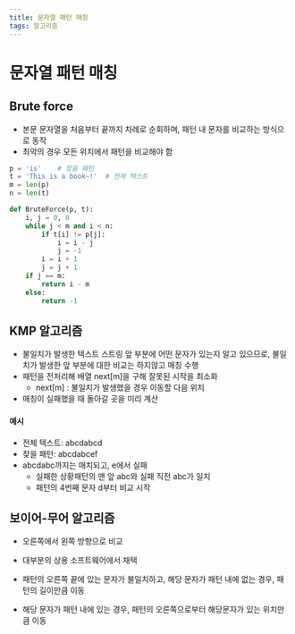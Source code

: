 ```yaml
---
title: 문자열 패턴 매칭
tags: 알고리즘
---
```




# 문자열 패턴 매칭



## Brute force

- 본문 문자열을 처음부터 끝까지 차례로 순회하며, 패턴 내 문자를 비교하는 방식으로 동작
- 최악의 경우 모든 위치에서 패턴을 비교해야 함

```python
p = 'is'	# 찾을 패턴
t = 'This is a book~!'	# 전체 텍스트
m = len(p)
n = len(t)

def BruteForce(p, t):
    i, j = 0, 0
    while j < m and i < n:
        if t[i] != p[j]:
            i = i - j
            j = -1
        i = i + 1
        j = j + 1
    if j == m:
        return i - m
    else:
        return -1
```





## KMP 알고리즘

- 불일치가 발생한 텍스트 스트링 앞 부분에 어떤 문자가 있는지 알고 있으므로, 불일치가 발생한 앞 부분에 대한 비교는 하지않고 매칭 수행
- 패턴을 전처리해 배열 next[m]을 구해 잘못된 시작을 최소화
  - next[m] : 불일치가 발생했을 경우 이동할 다음 위치
- 매칭이 실패했을 때 돌아갈 곳을 미리 계산

#### 예시

- 전체 텍스트: abcdabcd
- 찾을 패턴: abcdabcef
- abcdabc까지는 매치되고, e에서 실패
  - 실패한 상황패턴의 맨 앞 abc와 실패 직전 abc가 일치
  - 패턴의 4번째 문자 d부터 비교 시작





## 보이어-무어 알고리즘

- 오른쪽에서 왼쪽 방향으로 비교
- 대부분의 상용 소프트웨어에서 채택
- 패턴의 오른쪽 끝에 있는 문자가 불일치하고, 해당 문자가 패턴 내에 없는 경우, 패턴의 길이만큼 이동

- 해당 문자가 패턴 내에 있는 경우, 패턴의 오른쪽으로부터 해당문자가 있는 위치만큼 이동